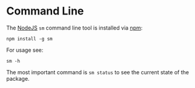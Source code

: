 Command Line
============

The [NodeJS](http://nodejs.org/) `sm` command line tool is installed via [npm](http://npmjs.org):

	npm install -g sm

For usage see:

	sm -h

The most important command is `sm status` to see the current state of the package.
